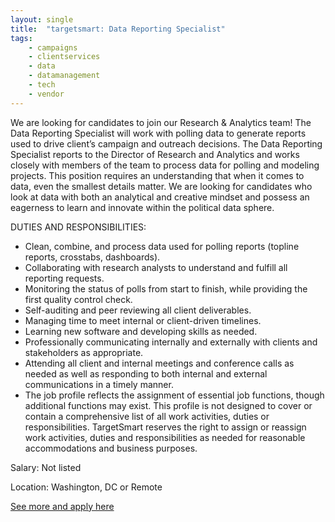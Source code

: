 ```yaml
---
layout: single
title:  "targetsmart: Data Reporting Specialist"
tags: 
    - campaigns
    - clientservices
    - data
    - datamanagement
    - tech
    - vendor
---
```


We are looking for candidates to join our Research & Analytics team! The Data Reporting Specialist will work with polling data to generate reports used to drive client’s campaign and outreach decisions. The Data Reporting Specialist reports to the Director of Research and Analytics and works closely with members of the team to process data for polling and modeling projects. This position requires an understanding that when it comes to data, even the smallest details matter. We are looking for candidates who look at data with both an analytical and creative mindset and possess an eagerness to learn and innovate within the political data sphere.

DUTIES AND RESPONSIBILITIES:
* Clean, combine, and process data used for polling reports (topline reports, crosstabs, dashboards).
* Collaborating with research analysts to understand and fulfill all reporting requests.
* Monitoring the status of polls from start to finish, while providing the first quality control check.
* Self-auditing and peer reviewing all client deliverables.
* Managing time to meet internal or client-driven timelines.
* Learning new software and developing skills as needed.
* Professionally communicating internally and externally with clients and stakeholders as appropriate.
* Attending all client and internal meetings and conference calls as needed as well as responding to both internal and external communications in a timely manner.
* The job profile reflects the assignment of essential job functions, though additional functions may exist.  This profile is not designed to cover or contain a comprehensive list of all work activities, duties or responsibilities. TargetSmart reserves the right to assign or reassign work activities, duties and responsibilities as needed for reasonable accommodations and business purposes.


Salary: Not listed


Location: Washington, DC or Remote


[See more and apply here](https://targetsmart.com/job/data-reporting-specialist/)
